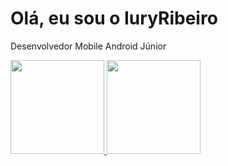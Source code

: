 # Olá, eu sou o IuryRibeiro
Desenvolvedor Mobile Android Júnior

<div align="centerfix">
  <a href="https://github.com/IuryRibeiro1">
  <img height="150em" src="https://github-readme-stats.vercel.app/api?username=IuryRibeiro1&show_icons=true&theme=dracula&include_all_commits=true&count_private=true"/>
  <img height="150em" src="https://github-readme-stats.vercel.app/api/top-langs/?username=IuryRibeiro1&layout=compact&langs_count=7&theme=dracula"/>
</div>
